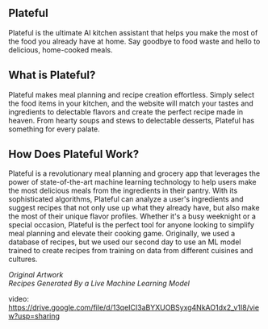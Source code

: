## Plateful

Plateful is the ultimate AI kitchen assistant that helps you make the most of the food you already have at home. Say goodbye to food waste and hello to delicious, home-cooked meals.

## What is Plateful?
Plateful makes meal planning and recipe creation effortless. Simply select the food items in your kitchen, and the website will match your tastes and ingredients to delectable flavors and create the perfect recipe made in heaven. From hearty soups and stews to delectable desserts, Plateful has something for every palate.

## How Does Plateful Work? 
Plateful is a revolutionary meal planning and grocery app that leverages the power of state-of-the-art machine learning technology to help users make the most delicious meals from the ingredients in their pantry. With its sophisticated algorithms, Plateful can analyze a user's ingredients and suggest recipes that not only use up what they already have, but also make the most of their unique flavor profiles. Whether it's a busy weeknight or a special occasion, Plateful is the perfect tool for anyone looking to simplify meal planning and elevate their cooking game. Originally, we used a database of recipes, but we used our second day to use an ML model trained to create recipes from training on data from different cuisines and cultures.


*Original Artwork*<br/>
*Recipes Generated By a Live Machine Learning Model*


video: https://drive.google.com/file/d/13qeICI3aBYXUOBSyxg4NkAO1dx2_v1I8/view?usp=sharing
